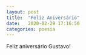 ```yaml
---
layout: post
title:  "Feliz Aniversário"
date:   2020-02-29 17:16:50
categories: poesia
---
```


Feliz aniversário Gustavo!
